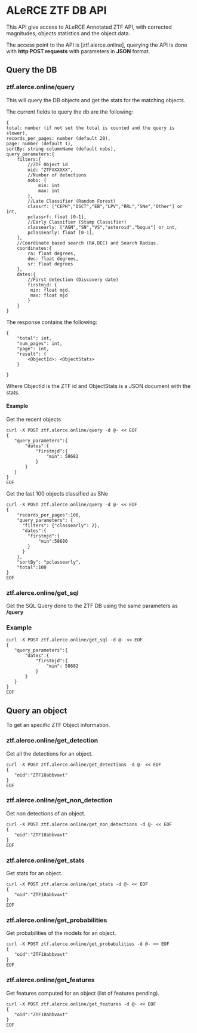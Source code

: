 # ALeRCE ZTF DB API
This API give access to ALeRCE Annotated ZTF API, with corrected magnitudes, objects statistics and the object data.

The access point to the API is [ztf.alerce.online], querying the API is done with **http POST requests**  with parameters in **JSON** format.

## Query the DB
### ztf.alerce.online/query
This will query the DB objects and get the stats for the matching objects.

The current fields to query the db are the following:

```
{
total: number (if not set the total is counted and the query is slower),
records_per_pages: number (default 20),
page: number (default 1),
sortBy: string columnName (default nobs),
query_parameters:{
    filters:{
        //ZTF Object id
        oid: "ZTFXXXXXX",
        //Number of detections
        nobs: { 
            min: int
            max: int
        },
        //Late Classifier (Random Forest)
        classrf: ["CEPH","DSCT","EB","LPV","RRL","SNe","Other"] or int,
        pclassrf: float [0-1],
        //Early Classifier (Stamp Classifier)
        classearly: ["AGN","SN","VS","asteroid","bogus"] or int,
        pclassearly: float [0-1],
    },
    //Coordinate based search (RA,DEC) and Search Radius.
    coordinates:{
        ra: float degrees,
        dec: float degrees,
        sr: float degrees
    },
    dates:{
        //First detection (Discovery date)
        firstmjd: {
         min: float mjd,
         max: float mjd
        }
    }
}
```

The response contains the following:
```
{
    "total": int,
    "num_pages": int,
    "page": int,
    "result": {
        <ObjectId>: <ObjectStats>
    }
    
}
```
Where ObjectId is the ZTF id and ObjectStats is a JSON document with the stats.

#### Example
Get the recent objects
```
curl -X POST ztf.alerce.online/query -d @- << EOF
{
   "query_parameters":{
       "dates":{
           "firstmjd":{
               "min": 58682
           }
       }
   } 
}
EOF
```

Get the last 100 objects classified as SNe
```
curl -X POST ztf.alerce.online/query -d @- << EOF
{
    "records_per_pages":100,
    "query_parameters": {
      "filters": {"classearly": 2},
      "dates":{
        "firstmjd":{
            "min":58680
        }
      }
    },
    "sortBy": "pclassearly",
    "total":100
}
EOF
```



### ztf.alerce.online/get_sql
Get the SQL Query done to the ZTF DB using the same parameters as **/query**

### Example
```
curl -X POST ztf.alerce.online/get_sql -d @- << EOF
{
   "query_parameters":{
       "dates":{
           "firstmjd":{
               "min": 58682
           }
       }
   } 
}
EOF
```


## Query an object
To get an specific ZTF Object information.
### ztf.alerce.online/get_detection
Get all the detections for an object.

```
curl -X POST ztf.alerce.online/get_detections -d @- << EOF
{
   "oid":"ZTF18abbvavt"
}
EOF
```



### ztf.alerce.online/get_non_detection
Get non detections of an object.

```
curl -X POST ztf.alerce.online/get_non_detections -d @- << EOF
{
   "oid":"ZTF18abbvavt"
}
EOF
```

### ztf.alerce.online/get_stats
Get stats for an object.
```
curl -X POST ztf.alerce.online/get_stats -d @- << EOF
{
   "oid":"ZTF18abbvavt"
}
EOF
```

### ztf.alerce.online/get_probabilities
Get probabilities of the models for an object.
```
curl -X POST ztf.alerce.online/get_probabilities -d @- << EOF
{
   "oid":"ZTF18abbvavt"
}
EOF
```

### ztf.alerce.online/get_features
Get features computed for an object (list of features pending).
```
curl -X POST ztf.alerce.online/get_features -d @- << EOF
{
   "oid":"ZTF18abbvavt"
}
EOF
```
